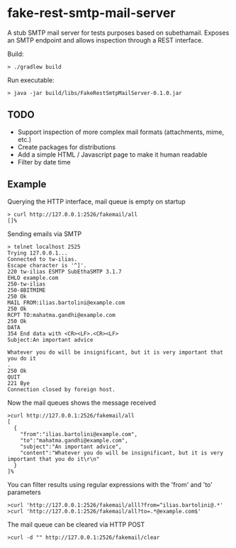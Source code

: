 fake-rest-smtp-mail-server
==========================

A stub SMTP mail server for tests purposes based on subethamail. Exposes an SMTP endpoint and allows inspection through a REST interface.

Build:
```
> ./gradlew build
```

Run executable:
```
> java -jar build/libs/FakeRestSmtpMailServer-0.1.0.jar
```

TODO
-------
- Support inspection of more complex mail formats (attachments, mime, etc.)
- Create packages for distributions
- Add a simple HTML / Javascript page to make it human readable
- Filter by date time

Example
-------

Querying the HTTP interface, mail queue is empty on startup
```
> curl http://127.0.0.1:2526/fakemail/all
[]%
```

Sending emails via SMTP
```
> telnet localhost 2525             
Trying 127.0.0.1...
Connected to tw-ilias.
Escape character is '^]'.
220 tw-ilias ESMTP SubEthaSMTP 3.1.7
EHLO example.com
250-tw-ilias
250-8BITMIME
250 Ok
MAIL FROM:ilias.bartolini@example.com
250 Ok
RCPT TO:mahatma.gandhi@example.com
250 Ok
DATA
354 End data with <CR><LF>.<CR><LF>
Subject:An important advice

Whatever you do will be insignificant, but it is very important that you do it
.
250 Ok
QUIT
221 Bye
Connection closed by foreign host.
```


Now the mail queues shows the message received
```
>curl http://127.0.0.1:2526/fakemail/all
[
  {
    "from":"ilias.bartolini@example.com",
    "to":"mahatma.gandhi@example.com",
    "subject":"An important advice",
    "content":"Whatever you do will be insignificant, but it is very important that you do it\r\n"
  }
]%
```

You can filter results using regular expressions with the 'from' and 'to' parameters
```
>curl 'http://127.0.0.1:2526/fakemail/alll?from=^ilias.bartolini@.*'
>curl 'http://127.0.0.1:2526/fakemail/all?to=.*@example.com$'
```

The mail queue can be cleared via HTTP POST
```
>curl -d "" http://127.0.0.1:2526/fakemail/clear
```
